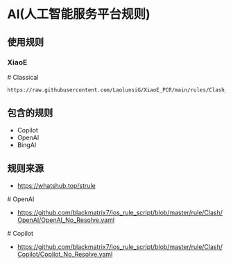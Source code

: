 # AI(人工智能服务平台规则)

## 使用规则
### XiaoE
\# Classical
```
https://raw.githubusercontent.com/LaolunsiG/XiaoE_PCR/main/rules/Clash_Meta/AI/AI_Global.yaml
```

## 包含的规则
- Copilot
- OpenAI
- BingAI

## 规则来源
- https://whatshub.top/strule

\# OpenAI
- https://github.com/blackmatrix7/ios_rule_script/blob/master/rule/Clash/OpenAI/OpenAI_No_Resolve.yaml

\# Copilot
- https://github.com/blackmatrix7/ios_rule_script/blob/master/rule/Clash/Copilot/Copilot_No_Resolve.yaml
